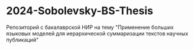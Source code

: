 # 2024-Sobolevsky-BS-Thesis
 Репозиторий с бакалаврской НИР на тему "Применение больших языковых моделей для иерархической суммаризации текстов научных публикаций"
